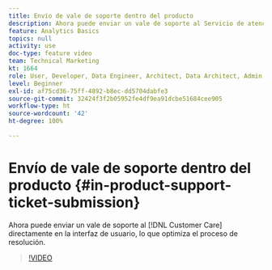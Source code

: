 ```yaml
---
title: Envío de vale de soporte dentro del producto
description: Ahora puede enviar un vale de soporte al Servicio de atención al cliente directamente en la interfaz de usuario, lo que optimiza el proceso de resolución.
feature: Analytics Basics
topics: null
activity: use
doc-type: feature video
team: Technical Marketing
kt: 1664
role: User, Developer, Data Engineer, Architect, Data Architect, Admin, Leader
level: Beginner
exl-id: af75cd36-75ff-4892-b8ec-dd5704dabfe3
source-git-commit: 32424f3f2b05952fe4df9ea91dcbe51684cee905
workflow-type: ht
source-wordcount: '42'
ht-degree: 100%

---
```


# Envío de vale de soporte dentro del producto {#in-product-support-ticket-submission}

Ahora puede enviar un vale de soporte al [!DNL Customer Care] directamente en la interfaz de usuario, lo que optimiza el proceso de resolución.

>[!VIDEO](https://video.tv.adobe.com/v/23133/?quality=12)
